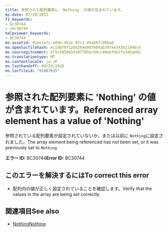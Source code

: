 ```yaml
---
title: 参照された配列要素に 'Nothing' の値が含まれています。
ms.date: 07/20/2015
f1_keywords:
- bc30744
- vbc30744
helpviewer_keywords:
- BC30744
ms.assetid: 01ee1afc-e09e-4b1e-92c1-49a697c90ba0
ms.openlocfilehash: ec1dbf0f128d204e087604ab39fee343621946c6
ms.sourcegitcommit: bf5c5850654187705bc94cc40ebfb62fe346ab02
ms.translationtype: MT
ms.contentlocale: ja-JP
ms.lasthandoff: 09/23/2020
ms.locfileid: "91067635"
---
```

# <a name="referenced-array-element-has-a-value-of-nothing"></a><span data-ttu-id="e259a-102">参照された配列要素に 'Nothing' の値が含まれています。</span><span class="sxs-lookup"><span data-stu-id="e259a-102">Referenced array element has a value of 'Nothing'</span></span>

<span data-ttu-id="e259a-103">参照されている配列要素が設定されていないか、または以前に `Nothing`に設定されました。</span><span class="sxs-lookup"><span data-stu-id="e259a-103">The array element being referenced has not been set, or it was previously set to `Nothing`.</span></span>  
  
 <span data-ttu-id="e259a-104">**エラー ID:** BC30744</span><span class="sxs-lookup"><span data-stu-id="e259a-104">**Error ID:** BC30744</span></span>  
  
## <a name="to-correct-this-error"></a><span data-ttu-id="e259a-105">このエラーを解決するには</span><span class="sxs-lookup"><span data-stu-id="e259a-105">To correct this error</span></span>  
  
- <span data-ttu-id="e259a-106">配列内の値が正しく設定されていることを確認します。</span><span class="sxs-lookup"><span data-stu-id="e259a-106">Verify that the values in the array are being set correctly.</span></span>  
  
## <a name="see-also"></a><span data-ttu-id="e259a-107">関連項目</span><span class="sxs-lookup"><span data-stu-id="e259a-107">See also</span></span>

- [<span data-ttu-id="e259a-108">Nothing</span><span class="sxs-lookup"><span data-stu-id="e259a-108">Nothing</span></span>](../language-reference/nothing.md)
